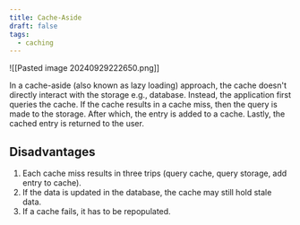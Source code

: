 ```yaml
---
title: Cache-Aside
draft: false
tags:
  - caching
---
```

![[Pasted image 20240929222650.png]]

In a cache-aside (also known as lazy loading) approach, the cache doesn't directly interact with the storage e.g., database. Instead, the application first queries the cache. If the cache results in a cache miss, then the query is made to the storage. After which, the entry is added to a cache. Lastly, the cached entry is returned to the user.

## Disadvantages

1.  Each cache miss results in three trips (query cache, query storage, add entry to cache).
2. If the data is updated in the database, the cache may still hold stale data.
3. If a cache fails, it has to be repopulated.